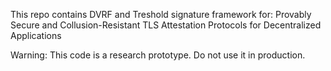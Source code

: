 This repo contains DVRF and Treshold signature framework for: Provably Secure and Collusion-Resistant TLS Attestation Protocols for Decentralized Applications

Warning: This code is a research prototype. Do not use it in production.
